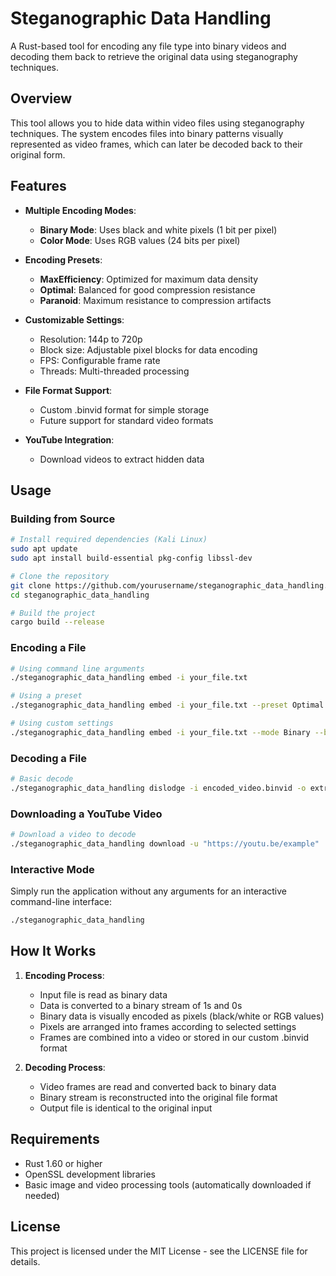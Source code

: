 # Steganographic Data Handling

A Rust-based tool for encoding any file type into binary videos and decoding them back to retrieve the original data using steganography techniques.

## Overview

This tool allows you to hide data within video files using steganography techniques. The system encodes files into binary patterns visually represented as video frames, which can later be decoded back to their original form.

## Features

- **Multiple Encoding Modes**:
  - **Binary Mode**: Uses black and white pixels (1 bit per pixel)
  - **Color Mode**: Uses RGB values (24 bits per pixel)

- **Encoding Presets**:
  - **MaxEfficiency**: Optimized for maximum data density
  - **Optimal**: Balanced for good compression resistance
  - **Paranoid**: Maximum resistance to compression artifacts

- **Customizable Settings**:
  - Resolution: 144p to 720p
  - Block size: Adjustable pixel blocks for data encoding
  - FPS: Configurable frame rate
  - Threads: Multi-threaded processing

- **File Format Support**:
  - Custom .binvid format for simple storage
  - Future support for standard video formats

- **YouTube Integration**:
  - Download videos to extract hidden data

## Usage

### Building from Source

```bash
# Install required dependencies (Kali Linux)
sudo apt update
sudo apt install build-essential pkg-config libssl-dev

# Clone the repository
git clone https://github.com/yourusername/steganographic_data_handling.git
cd steganographic_data_handling

# Build the project
cargo build --release
```

### Encoding a File

```bash
# Using command line arguments
./steganographic_data_handling embed -i your_file.txt

# Using a preset
./steganographic_data_handling embed -i your_file.txt --preset Optimal

# Using custom settings
./steganographic_data_handling embed -i your_file.txt --mode Binary --block_size 2 --resolution 720p
```

### Decoding a File

```bash
# Basic decode
./steganographic_data_handling dislodge -i encoded_video.binvid -o extracted_file.bin
```

### Downloading a YouTube Video

```bash
# Download a video to decode
./steganographic_data_handling download -u "https://youtu.be/example"
```

### Interactive Mode

Simply run the application without any arguments for an interactive command-line interface:

```bash
./steganographic_data_handling
```

## How It Works

1. **Encoding Process**:
   - Input file is read as binary data
   - Data is converted to a binary stream of 1s and 0s
   - Binary data is visually encoded as pixels (black/white or RGB values)
   - Pixels are arranged into frames according to selected settings
   - Frames are combined into a video or stored in our custom .binvid format

2. **Decoding Process**:
   - Video frames are read and converted back to binary data
   - Binary stream is reconstructed into the original file format
   - Output file is identical to the original input

## Requirements

- Rust 1.60 or higher
- OpenSSL development libraries
- Basic image and video processing tools (automatically downloaded if needed)

## License

This project is licensed under the MIT License - see the LICENSE file for details.